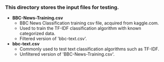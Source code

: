 ### This directory stores the input files for testing.

- **BBC-News-Training.csv**
  - BBC News Classification training csv file, acquired from kaggle.com.
  - Used to train the TF-IDF classification algorithm with known categorized data.
  - Filtered version of 'bbc-text.csv'.
- **bbc-text.csv**
  - Commonly used to test text classification algorithms such as TF-IDF.
  - Unfiltered version of 'BBC-News-Training.csv'.
